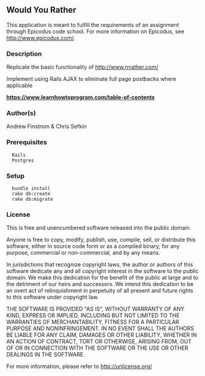 ## Would You Rather ##

This application is meant to fulfill the requirements of an assignment through Epicodus code school. For more information on Epicodus, see <http://www.epicodus.com/>.

### Description ###

Replicate the basic functionality of http://www.rrrather.com/

Implement using Rails AJAX to eliminate full page postbacks where applicable

**<https://www.learnhowtoprogram.com/table-of-contents>**

### Author(s) ###

Andrew Finstrom & Chris Sefkin

### Prerequisites ##
```
  Rails
  Postgres
```

### Setup ###
```
  bundle install
  rake db:create
  rake db:migrate
```

### License ###
This is free and unencumbered software released into the public domain.

Anyone is free to copy, modify, publish, use, compile, sell, or
distribute this software, either in source code form or as a compiled
binary, for any purpose, commercial or non-commercial, and by any
means.

In jurisdictions that recognize copyright laws, the author or authors
of this software dedicate any and all copyright interest in the
software to the public domain. We make this dedication for the benefit
of the public at large and to the detriment of our heirs and
successors. We intend this dedication to be an overt act of
relinquishment in perpetuity of all present and future rights to this
software under copyright law.

THE SOFTWARE IS PROVIDED "AS IS", WITHOUT WARRANTY OF ANY KIND,
EXPRESS OR IMPLIED, INCLUDING BUT NOT LIMITED TO THE WARRANTIES OF
MERCHANTABILITY, FITNESS FOR A PARTICULAR PURPOSE AND NONINFRINGEMENT.
IN NO EVENT SHALL THE AUTHORS BE LIABLE FOR ANY CLAIM, DAMAGES OR
OTHER LIABILITY, WHETHER IN AN ACTION OF CONTRACT, TORT OR OTHERWISE,
ARISING FROM, OUT OF OR IN CONNECTION WITH THE SOFTWARE OR THE USE OR
OTHER DEALINGS IN THE SOFTWARE.

For more information, please refer to <http://unlicense.org/>
